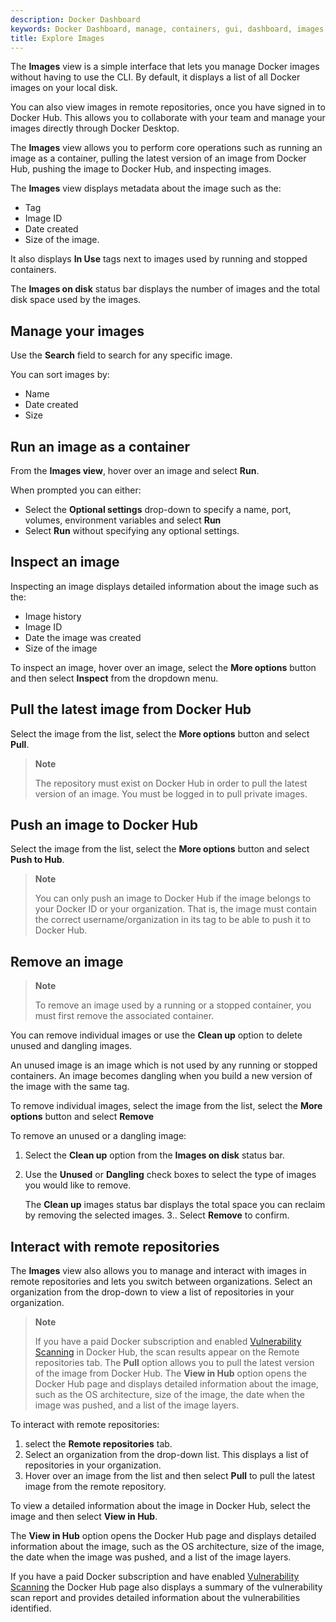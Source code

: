 ```yaml
---
description: Docker Dashboard
keywords: Docker Dashboard, manage, containers, gui, dashboard, images, user manual
title: Explore Images
---
```


The **Images**  view is a simple interface that lets you manage Docker images without having to use the CLI. By default, it displays a list of all Docker images on your local disk. 

You can also view images in remote repositories, once you have signed in to Docker Hub. This allows you to collaborate with your team and manage your images directly through Docker Desktop.

The **Images** view allows you to perform core operations such as running an image as a container, pulling the latest version of an image from Docker Hub, pushing the image to Docker Hub, and inspecting images.

The **Images** view displays metadata about the image such as the:
- Tag
- Image ID
- Date created
- Size of the image.

It also displays **In Use** tags next to images used by running and stopped containers.

The **Images on disk** status bar displays the number of images and the total disk space used by the images.

## Manage your images

Use the **Search** field to search for any specific image.

You can sort images by:

- Name
- Date created
- Size


## Run an image as a container

From the **Images view**, hover over an image and select **Run**.

When prompted you can either:

- Select the **Optional settings** drop-down to specify a name, port, volumes, environment variables and select **Run**
- Select **Run** without specifying any optional settings.

## Inspect an image

Inspecting an image displays detailed information about the image such as the:

- Image history
- Image ID
- Date the image was created
- Size of the image

To inspect an image, hover over an image, select the **More options** button and then select **Inspect** from the dropdown menu. 

## Pull the latest image from Docker Hub

Select the image from the list, select the **More options** button and select **Pull**.

> **Note**
>
> The repository must exist on Docker Hub in order to pull the latest version of an image. You must be logged in to pull private images.

## Push an image to Docker Hub

Select the image from the list, select the **More options** button and select **Push to Hub**.

> **Note**
>
> You can only push an image to Docker Hub if the image belongs to your Docker ID or your organization. That is, the image must contain the correct username/organization in its tag to be able to push it to Docker Hub.

## Remove an image

> **Note**
>
> To remove an image used by a running or a stopped container, you must first remove the associated container.

You can remove individual images or use the **Clean up** option to delete unused and dangling images.

An unused image is an image which is not used by any running or stopped containers. An image becomes dangling when you build a new version of the image with the same tag.

To remove individual images, select the image from the list, select the **More options** button and select **Remove**

To remove an unused or a dangling image:

1. Select the **Clean up** option from the **Images on disk** status bar.
2. Use the **Unused** or **Dangling** check boxes to select the type of images you would like to remove.

    The **Clean up** images status bar displays the total space you can reclaim by removing the selected images.
3.. Select **Remove** to confirm.

## Interact with remote repositories

The **Images** view also allows you to manage and interact with images in remote repositories and lets you switch between organizations. Select an organization from the drop-down to view a list of repositories in your organization.

> **Note**
>
> If you have a paid Docker subscription and enabled [Vulnerability Scanning](../../docker-hub/vulnerability-scanning.md) in Docker Hub, the scan results appear on the Remote repositories tab.
The **Pull** option allows you to pull the latest version of the image from Docker Hub. The **View in Hub** option opens the Docker Hub page and displays detailed information about the image, such as the OS architecture, size of the image, the date when the image was pushed, and a list of the image layers.

To interact with remote repositories:

1. select the **Remote repositories** tab.
2. Select an organization from the drop-down list. This displays a list of repositories in your organization.
3. Hover over an image from the list and then select **Pull** to pull the latest image from the remote repository.

To view a detailed information about the image in Docker Hub, select the image and then select **View in Hub**.

The **View in Hub** option opens the Docker Hub page and displays detailed information about the image, such as the OS architecture, size of the image, the date when the image was pushed, and a list of the image layers.

If you have a paid Docker subscription and have enabled [Vulnerability Scanning](../../docker-hub/vulnerability-scanning.md) the Docker Hub page also displays a summary of the vulnerability scan report and provides detailed information about the vulnerabilities identified.
